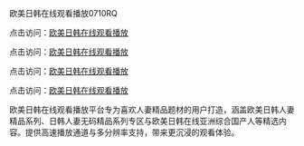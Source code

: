 欧美日韩在线观看播放0710RQ

点击访问：<a href="https://heiliao2dmwwy.pages.dev">欧美日韩在线观看播放</a> 

点击访问：<a href="https://heiliao2dmwwy.pages.dev">欧美日韩在线观看播放</a> 

点击访问：<a href="https://heiliao2dmwwy.pages.dev">欧美日韩在线观看播放</a> 

点击访问：<a href="https://heiliao2dmwwy.pages.dev">欧美日韩在线观看播放</a>

欧美日韩在线观看播放平台专为喜欢人妻精品题材的用户打造，涵盖欧美日韩人妻精品系列、日韩人妻无码精品系列专区与欧美日韩在线亚洲综合国产人等精选内容。提供高速播放通道与多分辨率支持，带来更沉浸的观看体验。

<span style="display:none;">[Canonical link](https://github.com/A20250710/So13)</span>

